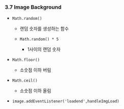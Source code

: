 ### 3.7 Image Background
- ```Math.random()```

	- 랜덤 숫자를 생성하는 함수
	- ```Math.random() * 5``` 

		- 1사이의 랜덤 숫자
- ```Math.floor()```
	- 소숫점 이하 버림

- ```Math.ceil()``` 
	- 소숫점 이하 올림

- ```image.addEventListener('loadend',handleImgLoad)```
